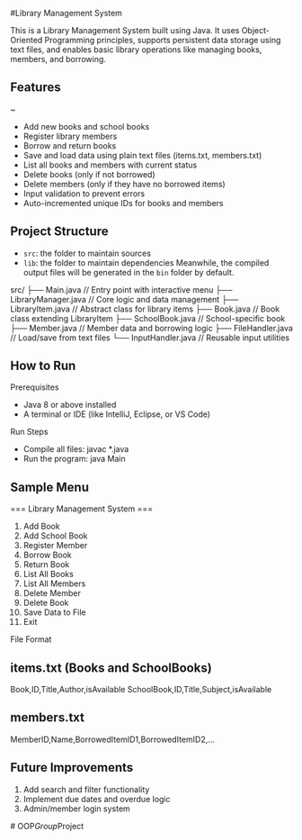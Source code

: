#Library Management System


This is a Library Management System built using Java. It uses Object-Oriented Programming principles, supports persistent data storage using text files, and enables basic library operations like managing books, members, and borrowing.
## Features
~
- Add new books and school books
- Register library members
- Borrow and return books
- Save and load data using plain text files (items.txt, members.txt)
- List all books and members with current status
- Delete books (only if not borrowed)
- Delete members (only if they have no borrowed items)
- Input validation to prevent errors
- Auto-incremented unique IDs for books and members

## Project Structure

- `src`: the folder to maintain sources
- `lib`: the folder to maintain dependencies
Meanwhile, the compiled output files will be generated in the `bin` folder by default.

src/
├── Main.java                 // Entry point with interactive menu
├── LibraryManager.java       // Core logic and data management
├── LibraryItem.java          // Abstract class for library items
├── Book.java                 // Book class extending LibraryItem
├── SchoolBook.java           // School-specific book
├── Member.java               // Member data and borrowing logic
├── FileHandler.java          // Load/save from text files
└── InputHandler.java         // Reusable input utilities

## How to Run

Prerequisites
- Java 8 or above installed
- A terminal or IDE (like IntelliJ, Eclipse, or VS Code)

Run Steps
- Compile all files: javac *.java
- Run the program: java Main

## Sample Menu

=== Library Management System ===
1. Add Book
2. Add School Book
3. Register Member
4. Borrow Book
5. Return Book
6. List All Books
7. List All Members
8. Delete Member
9. Delete Book
10. Save Data to File
11. Exit

File Format
## items.txt (Books and SchoolBooks)
Book,ID,Title,Author,isAvailable
SchoolBook,ID,Title,Subject,isAvailable

## members.txt
MemberID,Name,BorrowedItemID1,BorrowedItemID2,...


## Future Improvements
1. Add search and filter functionality
2. Implement due dates and overdue logic
3. Admin/member login system

#   O O P * G r o u p * P r o j e c t 
 
 
